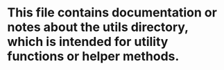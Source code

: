 # This file contains documentation or notes about the utils directory, which is intended for utility functions or helper methods.